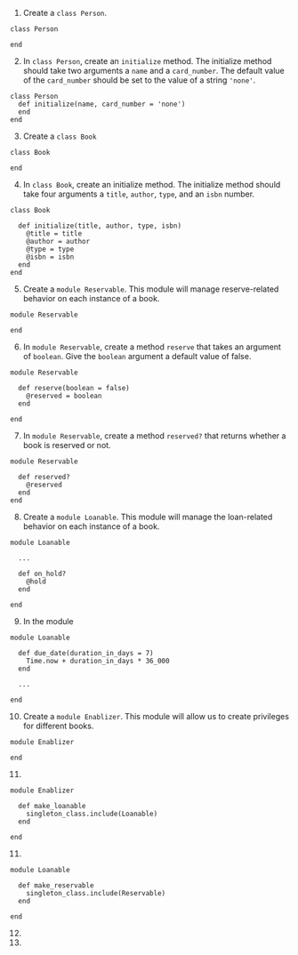 


1. Create a `class Person`. 

```
class Person

end
```

2. In `class Person`, create an `initialize` method. The initialize method should take two arguments a `name` and a `card_number`. The default value of the `card_number` should be set to the value of a string `'none'`.

```
class Person
  def initialize(name, card_number = 'none')
  end
end
```

3. Create a `class Book`

```
class Book

end
```


4. In `class Book`, create an initialize method. The initialize method should take four arguments a `title`, `author`, `type`, and an `isbn` number. 

```
class Book

  def initialize(title, author, type, isbn)
    @title = title
    @author = author
    @type = type
    @isbn = isbn
  end
end
```


5. Create a `module Reservable`. This module will manage reserve-related behavior on each instance of a book. 


```
module Reservable

end
```


6. In `module Reservable`, create a method `reserve` that takes an argument of `boolean`. Give the `boolean` argument a default value of false.

```
module Reservable

  def reserve(boolean = false)
    @reserved = boolean
  end

end
```


7. In `module Reservable`, create a method `reserved?` that returns whether a book is reserved or not. 


```
module Reservable

  def reserved?
    @reserved
  end
end
```


8. Create a `module Loanable`. This module will manage the loan-related behavior on each instance of a book.


```
module Loanable
  
  ...

  def on_hold?
    @hold
  end

end
```

9. In the module 


```
module Loanable

  def due_date(duration_in_days = 7)
    Time.now + duration_in_days * 36_000
  end

  ...

end 
```



10. Create a `module Enablizer`. This module will allow us to create privileges for different books. 


```
module Enablizer

end 
```



11.


```
module Enablizer

  def make_loanable
    singleton_class.include(Loanable)
  end 

end 
```


11. 

```
module Loanable

  def make_reservable 
    singleton_class.include(Reservable)
  end 

end 
```


12. 




13. 
